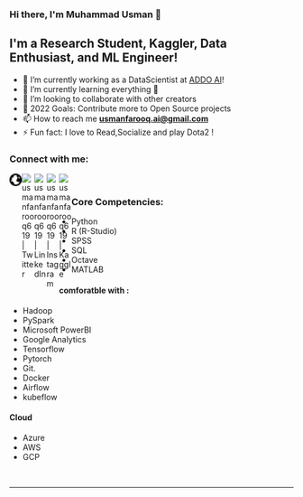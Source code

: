 ### Hi there, I'm Muhammad Usman  👋

## I'm a Research Student, Kaggler, Data Enthusiast, and ML Engineer!
- 🔭 I’m currently working as a DataScientist at [ADDO AI][link]!
- 🌱 I’m currently learning everything 🤣
- 👯 I’m looking to collaborate with other creators
- 🥅 2022 Goals: Contribute more to Open Source projects
- 📫 How to reach me **usmanfarooq.ai@gmail.com**
- ⚡ Fun fact: I love to Read,Socialize and play Dota2 !

### Connect with me:

[<img align="left" alt="usmanfarooq619.com" width="22px" src="https://raw.githubusercontent.com/iconic/open-iconic/master/svg/globe.svg" />][website]
[<img align="left" alt="usmanfarooq619 | Twitter" width="22px" src="https://cdn.jsdelivr.net/npm/simple-icons@v3/icons/twitter.svg" />][twitter]
[<img align="left" alt="usmanfarooq619 | LinkedIn" width="22px" src="https://cdn.jsdelivr.net/npm/simple-icons@v3/icons/linkedin.svg" />][linkedin]
[<img align="left" alt="usmanfarooq619 | Instagram" width="22px" src="https://cdn.jsdelivr.net/npm/simple-icons@v3/icons/instagram.svg" />][instagram]
[<img align="left" alt="usmanfarooq619 | Kaggle" width="22px" src="https://cdn.jsdelivr.net/npm/simple-icons@3.0.1/icons/kaggle.svg" />][kaggle]

<br />

### Core Competencies:

- Python 
- R (R-Studio)
- SPSS
- SQL
- Octave
- MATLAB
  #### comforatble with :
- Hadoop
- PySpark
- Microsoft PowerBI
- Google Analytics
- Tensorflow
- Pytorch
- Git.
- Docker
- Airflow
- kubeflow

#### Cloud
- Azure
- AWS
- GCP

<br />

---

[link]: https://www.addo.ai/
[website]: https://mohammadusmanfarooq.wordpress.com
[twitter]: https://twitter.com/paulians619
[instagram]: https://www.instagram.com/paulians619/?hl=en
[linkedin]: https://www.linkedin.com/in/usmanfarooq619/
[kaggle]: https://kaggle.com/muhammadusmanfarooq 
